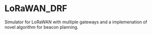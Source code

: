 # LoRaWAN_DRF
Simulator for LoRaWAN with multiple gateways and a implemenation of novel algorithm for beacon planning.
